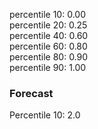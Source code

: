 <think>

percentile 10: 0.00  
percentile 20: 0.25  
percentile 40: 0.60  
percentile 60: 0.80  
percentile 80: 0.90  
percentile 90: 1.00

### Forecast

Percentile 10: 2.0